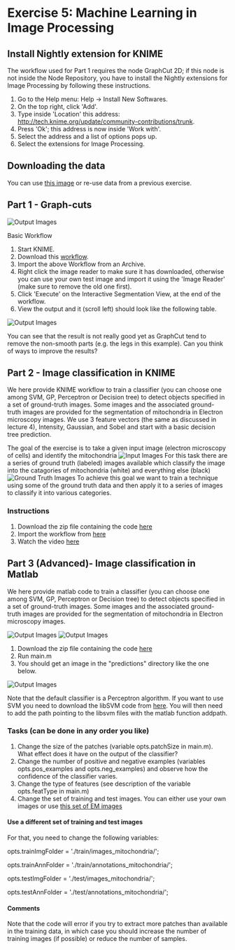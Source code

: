 # Exercise 5: Machine Learning in Image Processing

## Install Nightly extension for KNIME

The workflow used for Part 1 requires the node GraphCut 2D; if this node
is not inside the Node Repository, you have to install the Nightly extensions
for Image Processing by following these instructions.

1. Go to the Help menu: Help -> Install New Softwares.
2. On the top right, click 'Add'.
3. Type inside 'Location' this address: http://tech.knime.org/update/community-contributions/trunk.
4. Press 'Ok'; this address is now inside 'Work with'.
5. Select the address and a list of options pops up.
6. Select the extensions for Image Processing.

## Downloading the data

You can use [this image](05-files/1_29_s.bmp) or re-use data from a previous exercise.

## Part 1 - Graph-cuts

![Output Images](05-files/GraphCut.png)

Basic Workflow

1. Start KNIME.
2. Download this [workflow](05-files/KNIME_GraphCut.zip).
3. Import the above Workflow from an Archive.
4. Right click the image reader to make sure it has downloaded, otherwise you can use your own test image and import it using the 'Image Reader' (make sure to remove the old one first).
5. Click 'Execute' on the Interactive Segmentation View, at the end of the workflow.
6. View the output and it (scroll left) should look like the following table.

![Output Images](05-files/GraphCut_output.png)

You can see that the result is not really good yet as GraphCut tend to remove the non-smooth parts (e.g. the legs in this example). Can you think of ways to improve the results?

## Part 2 - Image classification in KNIME

We here provide KNIME workflow to train a classifier (you can choose one among SVM, GP, Perceptron or Decision tree) to detect objects specified in a set of ground-truth images. Some images and the associated ground-truth images are provided for the segmentation of mitochondria in Electron microscopy images. We use 3 feature vectors (the same as discussed in lecture 4), Intensity, Gaussian, and Sobel and start with a basic decision tree prediction.

The goal of the exercise is to take a given input image (electron microscopy of cells) and identify the mitochondria
![Input Images](05-files/FIBSLICE0160.png)
For this task there are a series of ground truth (labeled) images available which classify the image into the catagories of mitochondria (white) and everything else (black)
![Ground Truth Images](05-files/FIBSLICE0160_GT.png)
To achieve this goal we want to train a technique using some of the ground truth data and then apply it to a series of images to classify it into various categories.

### Instructions

1. Download the zip file containing the code [here](http://lucchia.free.fr/code/segmentation.zip)
1. Import the workflow from [here](05-files/TrainableClusteringWithEMImages.zip?raw=true)
1. Watch the video [here](https://www.youtube.com/watch?v=Y0X204avgp4)

## Part 3 (Advanced)- Image classification in Matlab

We here provide matlab code to train a classifier (you can choose one among SVM, GP, Perceptron or Decision tree) to detect objects specified in a set of ground-truth images. Some images and the associated ground-truth images are provided for the segmentation of mitochondria in Electron microscopy images.

![Output Images](05-files/FIBSLICE0160.png) ![Output Images](05-files/FIBSLICE0160_GT.png)

1. Download the zip file containing the code [here](http://lucchia.free.fr/code/segmentation.zip)
2. Run main.m
3. You should get an image in the "predictions" directory like the one below. 

![Output Images](05-files/classifier_output.png)

Note that the default classifier is a Perceptron algorithm. If you want to use SVM you need to download the libSVM code from [here](http://www.csie.ntu.edu.tw/~cjlin/libsvm/). You will then need to add the path pointing to the libsvm files with the matlab function addpath.

### Tasks (can be done in any order you like)
1. Change the size of the patches (variable opts.patchSize in main.m). What effect does it have on the output of the classifier? 
2. Change the number of positive and negative examples (variables opts.pos_examples and opts.neg_examples) and observe how the confidence of the classifier varies.
3. Change the type of features (see description of the variable opts.featType in main.m)
4. Change the set of training and test images. You can either use your own images or use [this set of EM images](http://lucchia.free.fr/Mitochondria/EM_images.zip)

#### Use a different set of training and test images
For that, you need to change the following variables:

opts.trainImgFolder = './train/images_mitochondria/';

opts.trainAnnFolder = './train/annotations_mitochondria/';

opts.testImgFolder = './test/images_mitochondria/';

opts.testAnnFolder = './test/annotations_mitochondria/';

#### Comments
Note that the code will error if you try to extract more patches than available in the training data, in which case you should increase the number of training images (if possible) or reduce the number of samples.



